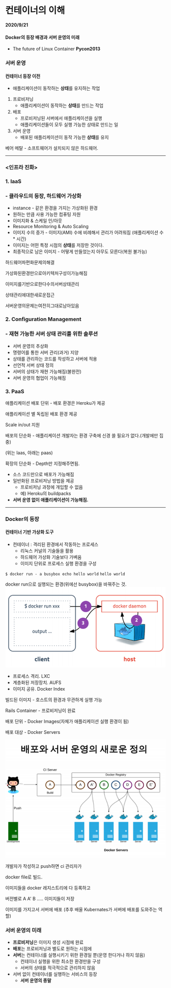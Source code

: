 # 컨테이너의 이해

**2020/9/21**

#### Docker의 등장 배경과 서버 운영의 미래

- The future of Linux Container **Pycon2013**



### 서버 운영

#### 컨테이너 등장 이전

- 애플리케이션이 동작하는 **상태**를 유지하는 작업

1. 프로비저닝
   - 애플리케이션이 동작하는 **상태**를 만드는 작업
2. 배포
   - 프로비저닝된 서버에서 애플리케이션을 실행
   - 애플리케이션들이 모두 실행 가능한 상태로 만드는 일
3. 서버 운영
   - 배포된 애플리케이션이 동작 가능한 **상태**를 유지



베어 메탈 - 소프트웨어가 설치되지 않은 하드웨어.

---

### <인프라 진화>

### 1. IaaS 

### - 클라우드의 등장, 하드웨어 가상화

- instance - 같은 환경을 가지는 가상화된 환경
- 원하는 만큼 사용 가능한 컴퓨팅 자원
- 이미지화 & 스케일 인/아웃
- Resource Monitoring & Auto Scaling
- 이미지 수의 증가 - 이미지(AMI) 수에 비례해서 관리가 어려워짐 (애플리케이션 수 * 시간)
- 이미지는 어떤 특정 시점의 **상태**를 저장한 것이다.
- 최종적으로 남은 이미지 - 어떻게 만들었는지 아무도 모른다(복원 불가능)

하드웨어파편화문제의해결

가상화된환경만으로아키텍처구성이가능해짐

이미지를기반으로한다수의서버상태관리

상태관리에대한새로운접근

서버운영의문제는여전히그대로남아있음



### 2. Configuration Management 

### - 재현 가능한 서버 상태 관리를 위한 솔루션

* 서버 운영의 추상화
* 명령어를 통한 서버 관리(과거) 지양
* 상태를 관리하는 코드를 작성하고 서버에 적용
* 선언적 서버 상태 정의
* 서버의 상태가 재현 가능해짐(불완전)
* 서버 운영의 협업이 가능해짐



### 3. PaaS

애플리케이션 배포 단위 - 배포 환경은 Heroku가 제공

애플리케이션 별 독립된 배포 환경 제공

Scale in/out 지원

배포의 단순화 - 애플리케이션 개발자는 환경 구축에 신경 쓸 필요가 없다.(개발에만 집중)

(위는 Iaas, 아래는 paas)

확장의 단순화 - Depth만 지정해주면됨. 



- 소스 코드만으로 배포가 가능해짐
- 일반화된 프로비저닝 방법을 제공
  - 프로비저닝 과정에 개입할 수 없음
  - 예) Heroku의 buildpacks
- **서버 운영 없이 애플리케이션이 가능해짐.**

---

### Docker의 등장

#### 컨테이너 기반 가상화 도구

* 컨테이너 : 격리된 환경에서 작동하는 프로세스
  * 리눅스 커널의 기술들을 활용
  * 하드웨어 가상화 기술보다 가벼움
  * 이미지 단위로 프로세스 실행 환경을 구성

`$ docker run - a busybox echo hello world`
`hello world`

docker run으로 실행되는 환경(위에선 busybox)을 바꿔주는 것.
![client_server](../img/client_server.PNG)

- 프로세스 격리. LXC
- 계층화된 저장장치. AUFS
- 이미지 공유. Docker Index

빌드된 이미지 - 호스트의 환경과 무관하게 실행 가능

Rails Container - 프로비저닝이 완료

배포 단위 - Docker Images(자체가 애플리케이션 실행 환경이 됨)

배포 대상 - Docker Servers


![Release](../img/Release.PNG)

개발자가 작성하고 push하면 ci 관리자가

docker file로 빌드.

이미지들을 docker 레지스트리에 다 등록하고

버전별로 A A' B ..... 이미지들이 저장

이미지를 가지고서 서버에 배포 (추후 배울 Kubernates가 서버에 배포를 도와주는 역할)



### 서버 운영의 미래

- **프로비저닝**은 이미지 생성 시점에 완료
- **배포**는 프로비저닝과 별도로 원하는 시점에
- **서버**는 컨테이너를 실행시키기 위한 환경일 뿐(운영 한다거나 하지 않음)
  - 컨테이너 실행을 위한 최소한 환경만을 구성
  - 서버의 상태를 적극적으로 관리하지 않음
- 서버 없이 컨테이너를 실행하는 서비스의 등장
  - **서버 운영의 종말**

